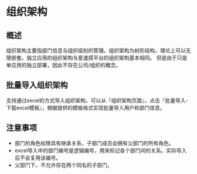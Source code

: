 # 组织架构 
## 概述
组织架构主要指部门信息与组织级别的管理。组织架构为树形结构，理论上可以无限嵌套。独立应用的组织架构与爱速搭平台的组织架构基本相同。
但是由于只是单应用的独立部署，因此不存在公司/组织的概念。

## 批量导入组织架构
支持通过excel的方式导入组织架构，可以从『组织架构页面』，点击『批量导入-下载excel模板』，根据提供的模板格式实现批量导入用户和部门信息。

## 注意事项
- 部门的角色权限具有继承关系，子部门成员会拥有父部门的所有角色。
- excel导入中的部门编号是逻辑编号，用来标记各个部门间的关系。实际导入后不会复用该编号。
- 父部门下，不允许存在两个同名的子部门。